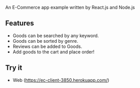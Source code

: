 An E-Commerce app example written by React.js and Node.js

## Features

* Goods can be searched by any keyword.
* Goods can be sorted by genre.
* Reviews can be added to Goods.
* Add goods to the cart and place order!

## Try it

* Web (https://ec-client-3850.herokuapp.com/)
